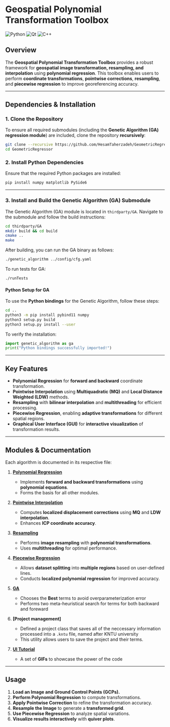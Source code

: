 # **Geospatial Polynomial Transformation Toolbox**

![Python](https://img.shields.io/badge/python-3670A0?style=for-the-badge&logo=python&logoColor=ffdd54)
![Qt](https://img.shields.io/badge/Qt-%23217346.svg?style=for-the-badge&logo=Qt&logoColor=white)
![C++](https://img.shields.io/badge/c++-%2300599C.svg?style=for-the-badge&logo=c%2B%2B&logoColor=white)

## **Overview**
The **Geospatial Polynomial Transformation Toolbox** provides a robust framework for **geospatial image transformation, resampling, and interpolation** using **polynomial regression**. This toolbox enables users to perform **coordinate transformations**, **pointwise corrections**, **resampling**, and **piecewise regression** to improve georeferencing accuracy.

---

## **Dependencies & Installation**

### **1. Clone the Repository**
To ensure all required submodules (including the **Genetic Algorithm (GA) regression module**) are included, clone the repository **recursively**:

```bash
git clone --recursive https://github.com/HesamTaherzadeh/GeometricRegressor.git
cd GeometricRegressor
```

### **2. Install Python Dependencies**
Ensure that the required Python packages are installed:

```bash
pip install numpy matplotlib PySide6
```

---

### **3. Install and Build the Genetic Algorithm (GA) Submodule**
The Genetic Algorithm (GA) module is located in `thirdparty/GA`. Navigate to the submodule and follow the build instructions:

```bash
cd thirdparty/GA
mkdir build && cd build
cmake ..
make
```

After building, you can run the GA binary as follows:

```bash
./genetic_algorithm ../config/cfg.yaml
```

To run tests for GA:

```bash
./runTests
```

#### **Python Setup for GA**
To use the **Python bindings** for the Genetic Algorithm, follow these steps:

```bash
cd ..
python3 -m pip install pybind11 numpy
python3 setup.py build
python3 setup.py install --user
```

To verify the installation:

```python
import genetic_algorithm as ga
print("Python bindings successfully imported!")
```

---

## **Key Features**
- **Polynomial Regression** for **forward and backward** coordinate transformation.
- **Pointwise Interpolation** using **Multiquadratic (MQ)** and **Local Distance Weighted (LDW)** methods.
- **Resampling** with **bilinear interpolation** and **multithreading** for efficient processing.
- **Piecewise Regression**, enabling **adaptive transformations** for different spatial regions.
- **Graphical User Interface (GUI)** for **interactive visualization** of transformation results.

---

## **Modules & Documentation**
Each algorithm is documented in its respective file:

1. **[Polynomial Regression](docs/regress.md)**  
   - Implements **forward and backward transformations** using **polynomial equations**.  
   - Forms the basis for all other modules.

2. **[Pointwise Interpolation](docs/pointwise.md)**  
   - Computes **localized displacement corrections** using **MQ** and **LDW interpolation**.  
   - Enhances **ICP coordinate accuracy**.

3. **[Resampling](docs/resampling.md)**  
   - Performs **image resampling** with **polynomial transformations**.  
   - Uses **multithreading** for optimal performance.

4. **[Piecewise Regression](docs/piecewise.md)**  
   - Allows **dataset splitting** into **multiple regions** based on user-defined lines.  
   - Conducts **localized polynomial regression** for improved accuracy.

5. **[GA](thirdparty/GA/readme.md)**
   - Chooses the **Best** terms to avoid overparameterization error 
   - Performs two meta-heuristical search for terms for both backward and foreward

6. **[Project management]**
   - Defined a project class that saves all of the neccessary information processed into a `.kntu` file, named after KNTU university
   - This utility allows users to save the project and their terms.

7. **[UI Tutorial](docs/ui.md)**
   - A set of **GIFs** to showcase the power of the code 

---

## **Usage**
1. **Load an Image and Ground Control Points (GCPs).**
2. **Perform Polynomial Regression** to compute transformations.
3. **Apply Pointwise Correction** to refine the transformation accuracy.
4. **Resample the Image** to generate a **transformed grid**.
5. **Use Piecewise Regression** to analyze spatial variations.
6. **Visualize results interactively** with **quiver plots**.
